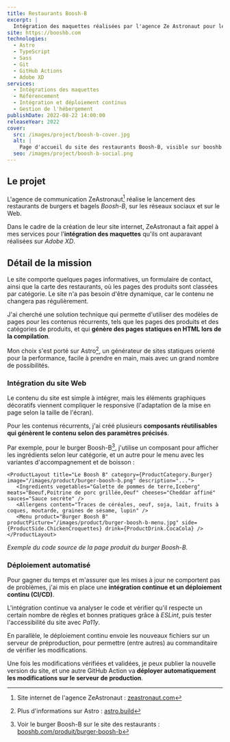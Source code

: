 ```yaml
---
title: Restaurants Boosh-B
excerpt: |
  Intégration des maquettes réalisées par l'agence Ze Astronaut pour les restaurants Boosh-B.
site: https://booshb.com
technologies:
  - Astro
  - TypeScript
  - Sass
  - Git
  - GitHub Actions
  - Adobe XD
services:
  - Intégrations des maquettes
  - Référencement
  - Intégration et déploiement continus
  - Gestion de l'hébergement
publishDate: 2022-08-22 14:00:00
releaseYear: 2022
cover:
  src: /images/project/boosh-b-cover.jpg
  alt: |
    Page d'accueil du site des restaurants Boosh-B, visible sur booshb.com
  seo: /images/project/boosh-b-social.png
---
```


## Le projet

L'agence de communication ZeAstronaut[^1] réalise le lancement des restaurants de burgers et bagels *Boosh-B*, sur les réseaux sociaux et sur le Web.

Dans le cadre de la création de leur site internet, ZeAstronaut a fait appel à mes services pour l'**intégration des maquettes** qu'ils ont auparavant réalisées sur *Adobe XD*.

## Détail de la mission

Le site comporte quelques pages informatives, un formulaire de contact, ainsi que la carte des restaurants, où les pages des produits sont classées par catégorie. Le site n'a pas besoin d'être dynamique, car le contenu ne changera pas régulièrement.

J'ai cherché une solution technique qui permette d'utiliser des modèles de pages pour les contenus récurrents, tels que les pages des produits et des catégories de produits, et qui **génère des pages statiques en HTML lors de la compilation**.

Mon choix s'est porté sur Astro[^2], un générateur de sites statiques orienté pour la performance, facile à prendre en main, mais avec un grand nombre de possibilités.

### Intégration du site Web

Le contenu du site est simple à intégrer, mais les éléments graphiques décoratifs viennent compliquer le responsive (l'adaptation de la mise en page selon la taille de l'écran).

Pour les contenus récurrents, j'ai créé plusieurs **composants réutilisables qui génèrent le contenu selon des paramètres précisés**.

Par exemple, pour le burger Boosh-B[^3], j'utilise un composant pour afficher les ingrédients selon leur catégorie, et un autre pour le menu avec les variantes d'accompagnement et de boisson :

```astro
<ProductLayout title="Le Boosh B" category={ProductCategory.Burger} image="/images/product/burger-boosh-b.png" description="...">
   <Ingredients vegetables="Galette de pommes de terre,Iceberg" meats="Boeuf,Poitrine de porc grillée,Oeuf" cheeses="Cheddar affiné" sauces="Sauce secrète" />
   <Allergens content="Traces de céréales, oeuf, soja, lait, fruits à coques, moutarde, graines de sésame, lupin" />
   <Menu product="Burger Boosh B" productPicture="/images/product/burger-boosh-b-menu.jpg" side={ProductSide.ChickenCroquettes} drink={ProductDrink.CocaCola} />
</ProductLayout>
```

*Exemple du code source de la page produit du burger Boosh-B.*

### Déploiement automatisé

Pour gagner du temps et m'assurer que les mises à jour ne comportent pas de problèmes, j'ai mis en place une **intégration continue et un déploiement continu (CI/CD)**.

L'intégration continue va analyser le code et vérifier qu'il respecte un certain nombre de règles et bonnes pratiques grâce à *ESLint*, puis tester l'accessibilité du site avec *Pa11y*.

En parallèle, le déploiement continu envoie les nouveaux fichiers sur un serveur de préproduction, pour permettre (entre autres) au commanditaire de vérifier les modifications.

Une fois les modifications vérifiées et validées, je peux publier la nouvelle version du site, et une autre GitHub Action va **déployer automatiquement les modifications sur le serveur de production**.

[^1]: Site internet de l'agence ZeAstronaut : <a href="https://zeastronaut.com/" rel="noopener" target="_blank">zeastronaut.com</a>
[^2]: Plus d'informations sur Astro : <a href="https://astro.build/" rel="noopener noreferrer nofollow" target="_blank">astro.build</a>
[^3]: Voir le burger Boosh-B sur le site des restaurants : <a href="https://booshb.com/produit/burger-boosh-b" rel="noopener noreferrer nofollow" target="_blank">booshb.com/produit/burger-boosh-b</a>
